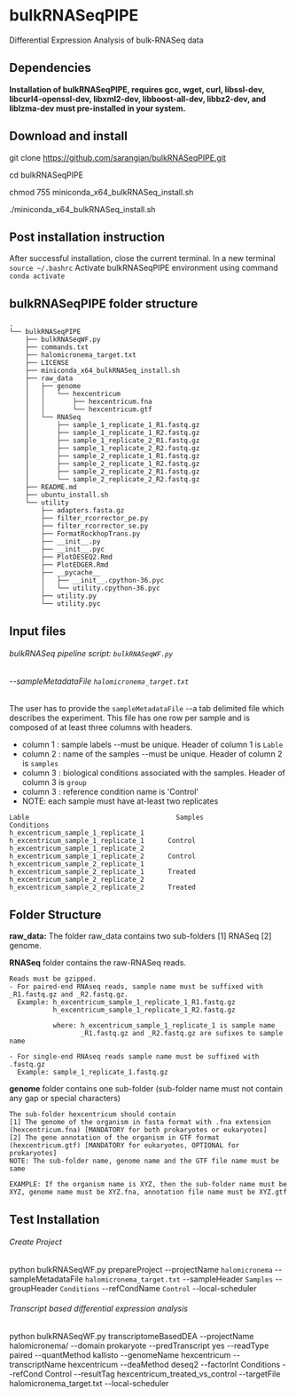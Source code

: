 # bulkRNASeqPIPE
Differential Expression Analysis of bulk-RNASeq data


## Dependencies

**Installation of bulkRNASeqPIPE, requires gcc, wget, curl, libssl-dev, libcurl4-openssl-dev, libxml2-dev, libboost-all-dev, libbz2-dev, and liblzma-dev must pre-installed in your system.**


## Download and install

git   clone   https://github.com/sarangian/bulkRNASeqPIPE.git

cd  bulkRNASeqPIPE

chmod  755  miniconda_x64_bulkRNASeq_install.sh

./miniconda_x64_bulkRNASeq_install.sh


## Post installation instruction

After successful installation, close the current terminal. 
In a new terminal `source ~/.bashrc`
Activate bulkRNASeqPIPE environment using command `conda activate`

## bulkRNASeqPIPE folder structure
```
.
└── bulkRNASeqPIPE
    ├── bulkRNASeqWF.py
    ├── commands.txt
    ├── halomicronema_target.txt
    ├── LICENSE
    ├── miniconda_x64_bulkRNASeq_install.sh
    ├── raw_data
    │   ├── genome
    │   │   └── hexcentricum
    │   │       ├── hexcentricum.fna
    │   │       └── hexcentricum.gtf
    │   └── RNASeq
    │       ├── sample_1_replicate_1_R1.fastq.gz
    │       ├── sample_1_replicate_1_R2.fastq.gz
    │       ├── sample_1_replicate_2_R1.fastq.gz
    │       ├── sample_1_replicate_2_R2.fastq.gz
    │       ├── sample_2_replicate_1_R1.fastq.gz
    │       ├── sample_2_replicate_1_R2.fastq.gz
    │       ├── sample_2_replicate_2_R1.fastq.gz
    │       └── sample_2_replicate_2_R2.fastq.gz
    ├── README.md
    ├── ubuntu_install.sh
    └── utility
        ├── adapters.fasta.gz
        ├── filter_rcorrector_pe.py
        ├── filter_rcorrector_se.py
        ├── FormatRockhopTrans.py
        ├── __init__.py
        ├── __init__.pyc
        ├── PlotDESEQ2.Rmd
        ├── PlotEDGER.Rmd
        ├── __pycache__
        │   ├── __init__.cpython-36.pyc
        │   └── utility.cpython-36.pyc
        ├── utility.py
        └── utility.pyc
```
## Input files
###### bulkRNASeq pipeline script: `bulkRNASeqWF.py`
###### --sampleMetadataFile `halomicronema_target.txt`

The user has to provide the `sampleMetadataFile` --a tab delimited file which describes the experiment. 
This file has one row per sample and is composed of at least three columns with headers. 
- column 1 : sample labels --must be unique. Header of column 1 is `Lable`
- column 2 : name of the samples --must be unique. Header of column 2 is `samples`
- column 3 : biological conditions associated with the samples. Header of column 3 is `group`
- column 3 : reference condition name is 'Control'
- NOTE: each sample must have at-least two replicates
```
Lable	                                  Samples                               Conditions
h_excentricum_sample_1_replicate_1	  h_excentricum_sample_1_replicate_1	  Control
h_excentricum_sample_1_replicate_2	  h_excentricum_sample_1_replicate_2	  Control
h_excentricum_sample_2_replicate_1	  h_excentricum_sample_2_replicate_1	  Treated
h_excentricum_sample_2_replicate_2	  h_excentricum_sample_2_replicate_2	  Treated
```
## Folder Structure
**raw_data:** The folder raw_data contains two sub-folders [1] RNASeq [2] genome.

**RNASeq** folder contains the raw-RNASeq reads. 
```
Reads must be gzipped. 
- For paired-end RNAseq reads, sample name must be suffixed with _R1.fastq.gz and _R2.fastq.gz. 
  Example: h_excentricum_sample_1_replicate_1_R1.fastq.gz 
           h_excentricum_sample_1_replicate_1_R2.fastq.gz
           
           where: h_excentricum_sample_1_replicate_1 is sample name
                  _R1.fastq.gz and _R2.fastq.gz are sufixes to sample name
       
- For single-end RNAseq reads sample name must be suffixed with .fastq.gz
  Example: sample_1_replicate_1.fastq.gz
```
**genome** folder contains one sub-folder (sub-folder name must not contain any gap or special characters)
```
The sub-folder hexcentricum should contain 
[1] The genome of the organism in fasta format with .fna extension (hexcentricum.fna) [MANDATORY for both prokaryotes or eukaryotes]
[2] The gene annotation of the organism in GTF format (hexcentricum.gtf) [MANDATORY for eukaryotes, OPTIONAL for prokaryotes]
NOTE: The sub-folder name, genome name and the GTF file name must be same

EXAMPLE: If the organism name is XYZ, then the sub-folder name must be XYZ, genome name must be XYZ.fna, annotation file name must be XYZ.gtf
```
## Test Installation

###### Create Project
python bulkRNASeqWF.py prepareProject --projectName `halomicronema` --sampleMetadataFile `halomicronema_target.txt` --sampleHeader `Samples` --groupHeader `Conditions` --refCondName `Control` --local-scheduler


###### Transcript based differential expression analysis
python bulkRNASeqWF.py transcriptomeBasedDEA --projectName halomicronema/ --domain prokaryote --predTranscript yes --readType paired --quantMethod kallisto --genomeName hexcentricum --transcriptName hexcentricum --deaMethod deseq2 --factorInt Conditions --refCond Control --resultTag hexcentricum_treated_vs_control --targetFile halomicronema_target.txt --local-scheduler
